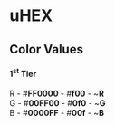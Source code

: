 # uHEX
## Color Values
#### 1<sup>st</sup> Tier
R - #**FF0000** - #**f00** - ~**R**\
G - #**00FF00** - #**0f0** - ~**G**\
B - #**0000FF** - #**00f** - ~**B**

